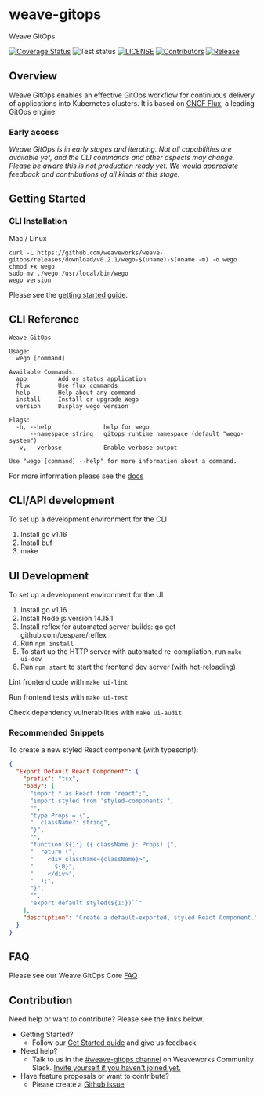 # weave-gitops

Weave GitOps

[![Coverage Status](https://coveralls.io/repos/github/weaveworks/weave-gitops/badge.svg?branch=main)](https://coveralls.io/github/weaveworks/weave-gitops?branch=main)
![Test status](https://github.com/weaveworks/weave-gitops/actions/workflows/test.yml/badge.svg)
[![LICENSE](https://img.shields.io/github/license/weaveworks/weave-gitops)](https://github.com/weaveworks/weave-gitops/blob/master/LICENSE)
[![Contributors](https://img.shields.io/github/contributors/weaveworks/weave-gitops)](https://github.com/weaveworks/weave-gitops/graphs/contributors)
[![Release](https://img.shields.io/github/v/release/weaveworks/weave-gitops?include_prereleases)](https://github.com/weaveworks/weave-gitops/releases/latest)

## Overview

Weave GitOps enables an effective GitOps workflow for continuous delivery of applications into Kubernetes clusters.
It is based on [CNCF Flux](https://fluxcd.io), a leading GitOps engine.

### Early access

_Weave GitOps is in early stages and iterating. Not all capabilities are available yet, and the CLI commands and other aspects may change. Please be aware this is not production ready yet. We would appreciate feedback and contributions of all kinds at this stage._

## Getting Started

### CLI Installation

Mac / Linux

```console
curl -L https://github.com/weaveworks/weave-gitops/releases/download/v0.2.1/wego-$(uname)-$(uname -m) -o wego
chmod +x wego
sudo mv ./wego /usr/local/bin/wego
wego version
```

Please see the [getting started guide](https://docs.gitops.weave.works/docs/getting-started).

## CLI Reference

```console
Weave GitOps

Usage:
  wego [command]

Available Commands:
  app         Add or status application
  flux        Use flux commands
  help        Help about any command
  install     Install or upgrade Wego
  version     Display wego version

Flags:
  -h, --help               help for wego
      --namespace string   gitops runtime namespace (default "wego-system")
  -v, --verbose            Enable verbose output

Use "wego [command] --help" for more information about a command.
```

For more information please see the [docs](https://docs.gitops.weave.works/docs/cli-reference)

## CLI/API development

To set up a development environment for the CLI

1. Install go v1.16
2. Install [buf](https://github.com/bufbuild/buf)
3. make

## UI Development

To set up a development environment for the UI

1. Install go v1.16
2. Install Node.js version 14.15.1
3. Install reflex for automated server builds: go get github.com/cespare/reflex
4. Run `npm install`
5. To start up the HTTP server with automated re-compliation, run `make ui-dev`
6. Run `npm start` to start the frontend dev server (with hot-reloading)

Lint frontend code with `make ui-lint`

Run frontend tests with `make ui-test`

Check dependency vulnerabilities with `make ui-audit`

### Recommended Snippets

To create a new styled React component (with typescript):

```json
{
  "Export Default React Component": {
    "prefix": "tsx",
    "body": [
      "import * as React from 'react';",
      "import styled from 'styled-components'",
      "",
      "type Props = {",
      "  className?: string",
      "}",
      "",
      "function ${1:} ({ className }: Props) {",
      "  return (",
      "    <div className={className}>",
      "      ${0}",
      "    </div>",
      "  );",
      "}",
      "",
      "export default styled(${1:})``"
    ],
    "description": "Create a default-exported, styled React Component."
  }
}
```

## FAQ
Please see our Weave GitOps Core [FAQ](https://www.weave.works/faqs-for-weave-gitops-core/)

## Contribution

Need help or want to contribute? Please see the links below.

- Getting Started?
  - Follow our [Get Started guide](https://docs.gitops.weave.works/docs/getting-started) and give us feedback
- Need help?
  - Talk to us in the [#weave-gitops channel](https://app.slack.com/client/T2NDH1D9D/C0248LVC719/thread/C2ND76PAA-1621532937.019800) on Weaveworks Community Slack. [Invite yourself if you haven't joined yet.](https://slack.weave.works/)
- Have feature proposals or want to contribute?
  - Please create a [Github issue](https://github.com/weaveworks/weave-gitops/issues)
